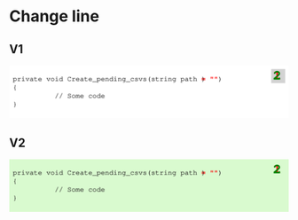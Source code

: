 # Change line

## V1

![](./animated_code_morphing_corrected.svg)


## V2
![](./change_line_color_background.svg)